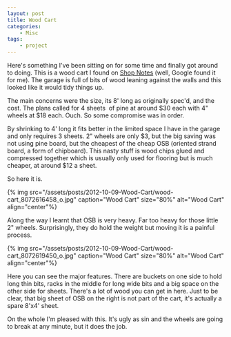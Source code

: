 ```yaml
---
layout: post
title: Wood Cart
categories:
    - Misc
tags:
    - project
---
```


Here's something I've been sitting on for some time and finally got around to doing. This is a wood cart I found on [Shop Notes](http://www.shopnotes.com/issues/055/) (well, Google found it for me). The garage is full of bits of wood leaning against the walls and this looked like it would tidy things up.

The main concerns were the size, its 8' long as originally spec'd, and the cost. The plans called for 4 sheets  of pine at around $30 each with 4" wheels at $18 each. Ouch. So some compromise was in order.

By shrinking to 4' long it fits better in the limited space I have in the garage and only requires 3 sheets. 2" wheels are only $3, but the big saving was not using pine board, but the cheapest of the cheap OSB (oriented strand board, a form of chipboard). This nasty stuff is wood chips glued and compressed together which is usually only used for flooring but is much cheaper, at around $12 a sheet.

So here it is.

{% img src="/assets/posts/2012-10-09-Wood-Cart/wood-cart_8072616458_o.jpg" caption="Wood Cart" size="80%" alt="Wood Cart" align="center"%}

Along the way I learnt that OSB is very heavy. Far too heavy for those little 2" wheels. Surprisingly, they do hold the weight but moving it is a painful process.

{% img src="/assets/posts/2012-10-09-Wood-Cart/wood-cart_8072619450_o.jpg" caption="Wood Cart" size="80%" alt="Wood Cart" align="center"%}

Here you can see the major features. There are buckets on one side to hold long thin bits, racks in the middle for long wide bits and a big space on the other side for sheets. There's a lot of wood you can get in here. Just to be clear, that big sheet of OSB on the right is not part of the cart, it's actually a spare 8'x4' sheet.

On the whole I'm pleased with this. It's ugly as sin and the wheels are going to break at any minute, but it does the job.

